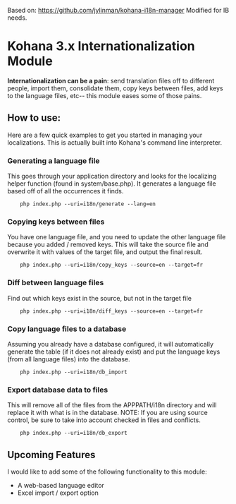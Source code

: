 Based on: https://github.com/jylinman/kohana-i18n-manager
Modified for IB needs.

# Kohana 3.x Internationalization Module

**Internationalization can be a pain**: send translation files off to different people, import them, consolidate them, copy keys between files, add keys to the language files, etc-- this module eases some of those pains.

## How to use:

Here are a few quick examples to get you started in managing your localizations.  This is actually built into Kohana's command line interpreter.

### Generating a language file

This goes through your application directory and looks for the localizing helper function (found in system/base.php).  It generates a language file based off of all the occurrences it finds.

		php index.php --uri=i18n/generate --lang=en

### Copying keys between files

You have one language file, and you need to update the other language file because you added / removed keys.  This will take the source file and overwrite it with values of the target file, and output the final result.

		php index.php --uri=i18n/copy_keys --source=en --target=fr
		
### Diff between language files

Find out which keys exist in the source, but not in the target file

		php index.php --uri=i18n/diff_keys --source=en --target=fr

### Copy language files to a database

Assuming you already have a database configured, it will automatically generate the table (if it does not already exist) and put the language keys (from all language files) into the database.

		php index.php --uri=i18n/db_import

### Export database data to files

This will remove all of the files from the APPPATH/i18n directory and will replace it with what is in the database. NOTE: If you are using source control, be sure to take into account checked in files and conflicts.

		php index.php --uri=i18n/db_export

## Upcoming Features

I would like to add some of the following functionality to this module:

* A web-based language editor
* Excel import / export option